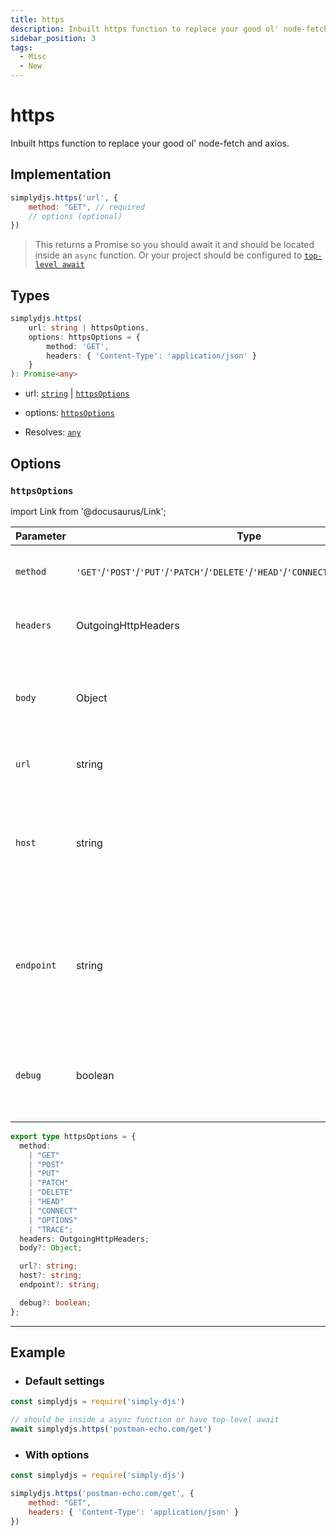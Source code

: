 ```yaml
---
title: https
description: Inbuilt https function to replace your good ol' node-fetch and axios.
sidebar_position: 3
tags:
  - Misc
  - New
---
```


# https

Inbuilt https function to replace your good ol' node-fetch and axios.

## Implementation
```js
simplydjs.https('url', {
    method: "GET", // required
    // options (optional)
})
```

> This returns a Promise so you should await it and should be located inside an `async` function. Or your project should be configured to [`top-level await`](https://developer.mozilla.org/en-US/docs/Web/JavaScript/Reference/Operators/await#top_level_await)

## Types
```ts
simplydjs.https(
	url: string | httpsOptions,
	options: httpsOptions = {
		method: 'GET',
		headers: { 'Content-Type': 'application/json' }
	}
): Promise<any>
```

- url: [`string`](https://developer.mozilla.org/en-US/docs/Web/JavaScript/Reference/Global_Objects/String) | [`httpsOptions`](#httpsoptions)
- options: [`httpsOptions`](#httpsoptions)


- Resolves: [`any`](https://www.typescriptlang.org/docs/handbook/2/everyday-types.html#any)


## Options

### `httpsOptions`


import Link from '@docusaurus/Link';

| Parameter | Type | Required | Default    | Description |
| --------- | ----- | -------- | -------- | ---------- |
| `method`   | <Link to="https://developer.mozilla.org/en-US/docs/Web/JavaScript/Reference/Global_Objects/String">`'GET'`/`'POST'`/`'PUT'`/`'PATCH'`/`'DELETE'`/`'HEAD'`/`'CONNECT'`/`'OPTIONS'`/`'TRACE'`</Link> | ❌  | "GET" | Provide a method to access the api |
| `headers`   | <Link to="https://developer.mozilla.org/en-US/docs/Web/HTTP/Headers">OutgoingHttpHeaders</Link> | ❌  | { 'Content-Type': 'application/json' } | The header of the request |
| `body`   | <Link to="https://developer.mozilla.org/en-US/docs/Web/JavaScript/Reference/Global_Objects/Object">Object</Link> | ❌  | _none_ | The body to send the request (cannot be used in 'GET' request) |
| `url`   | <Link to="https://developer.mozilla.org/en-US/docs/Web/JavaScript/Reference/Global_Objects/String">string</Link> | ❌  | _none_ | The url to do https request |
| `host`   | <Link to="https://developer.mozilla.org/en-US/docs/Web/JavaScript/Reference/Global_Objects/String">string</Link> | ❌  | _none_ | The host url of the website to do https request (do not use if you are using `url` option) |
| `endpoint`   | <Link to="https://developer.mozilla.org/en-US/docs/Web/JavaScript/Reference/Global_Objects/String">string</Link> | ❌  | _none_ | The endpoints of the website to do https request (do not use if you are using `url` option) |
| `debug` | <Link to="https://developer.mozilla.org/en-US/docs/Web/JavaScript/Reference/Global_Objects/Boolean">boolean</Link>       | ❌ | false  | console logs every data retreived. Easier to debug if any errors |

```ts
export type httpsOptions = {
  method:
    | "GET"
    | "POST"
    | "PUT"
    | "PATCH"
    | "DELETE"
    | "HEAD"
    | "CONNECT"
    | "OPTIONS"
    | "TRACE";
  headers: OutgoingHttpHeaders;
  body?: Object;

  url?: string;
  host?: string;
  endpoint?: string;

  debug?: boolean;
};
```

-----------------------

## Example

- ### Default settings


```js title="https.js"
const simplydjs = require('simply-djs')

// should be inside a async function or have top-level await
await simplydjs.https('postman-echo.com/get')
```

- ### With options

```js title="https.js"
const simplydjs = require('simply-djs')

simplydjs.https('postman-echo.com/get', {
    method: "GET",
    headers: { 'Content-Type': 'application/json' }
})
```